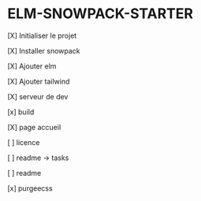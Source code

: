 # ELM-SNOWPACK-STARTER

[X] Initialiser le projet

[X] Installer snowpack

[X] Ajouter elm

[X] Ajouter tailwind

[X] serveur de dev

[x] build

[X] page accueil

[ ] licence

[ ] readme -> tasks

[ ] readme

[x] purgeecss